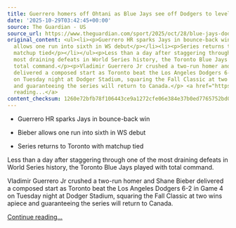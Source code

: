 ```yaml
---
title: Guerrero homers off Ohtani as Blue Jays see off Dodgers to level World Series
date: '2025-10-29T03:42:45+00:00'
source: The Guardian - US
source_url: https://www.theguardian.com/sport/2025/oct/28/blue-jays-dodgers-world-series-game-4-report
original_content: <ul><li><p>Guerrero HR sparks Jays in bounce-back win</p></li><li><p>Bieber
  allows one run into sixth in WS debut</p></li><li><p>Series returns to Toronto with
  matchup tied</p></li></ul><p>Less than a day after staggering through one of the
  most draining defeats in World Series history, the Toronto Blue Jays played with
  total command.</p><p>Vladimir Guerrero Jr crushed a two-run homer and Shane Bieber
  delivered a composed start as Toronto beat the Los Angeles Dodgers 6-2 in Game 4
  on Tuesday night at Dodger Stadium, squaring the Fall Classic at two wins apiece
  and guaranteeing the series will return to Canada.</p> <a href="https://www.theguardian.com/sport/2025/oct/28/blue-jays-dodgers-world-series-game-4-report">Continue
  reading...</a>
content_checksum: 1260e72bfb78f106443ce9a1272cfe06e384e37b0ed7765752bd02aabd0a9b76
---
```


- Guerrero HR sparks Jays in bounce-back win

- Bieber allows one run into sixth in WS debut

- Series returns to Toronto with matchup tied

Less than a day after staggering through one of the most draining defeats in World Series history, the Toronto Blue Jays played with total command.

Vladimir Guerrero Jr crushed a two-run homer and Shane Bieber delivered a composed start as Toronto beat the Los Angeles Dodgers 6-2 in Game 4 on Tuesday night at Dodger Stadium, squaring the Fall Classic at two wins apiece and guaranteeing the series will return to Canada.

 [Continue reading...](https://www.theguardian.com/sport/2025/oct/28/blue-jays-dodgers-world-series-game-4-report)